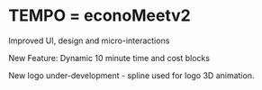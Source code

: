 # TEMPO = econoMeetv2

Improved UI, design and micro-interactions

New Feature: Dynamic 10 minute time and cost blocks

New logo under-development - spline used for logo 3D animation.
